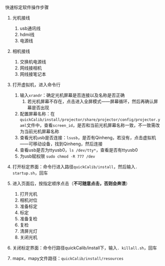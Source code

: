 快速标定软件操作步骤

1. 光机接线
   1. usb通讯线
   2. hdmi线
   3. 电源线
2. 相机接线
   1. 交换机电源线
   2. 网线接相机
   3. 网线接笔记本
3. 打开虚拟机，进入命令行
   1. 输入`xrandr`：确定光机屏幕是否连接以及名称是否正确
      1. 若光机屏幕不存在，点击进入全屏模式——屏幕循环，然后再确认屏幕是否出现
   2. 配置屏幕名称：在`quickCalib/install/projector/share/projector/config/projector.yaml`文件中，查看`screen_id`，是否和当前光机屏幕名称一致，不一致需改为当前光机屏幕名称
   3. 查看光机usb是否连接：`lsusb`，是否有Qinheng，若没有，点击虚拟机——可移动设备，找到Qinheng，然后连接
   4. 查看usb是否为ttyusb0，`ls /dev/tty*`，查看是否有ttyusb0
   5. 为usb赋权限 `sudo chmod -R 777 /dev`
4. 打开标定界面：命令行进入路径`quickCalib/install`，然后输入`. startup.sh`，回车
5. 进入页面后，按指定顺序点击（**不可随意点击，否则会奔溃**）
   1. 打开光机
   2. 相机对位
   3. 准备标定
   4. 标定
   5. 准备复检
   6. 复检
   7. 清屏光灯
   8. 关闭光机

6. 关闭标定界面：命令行路径quickCalib/install下，输入`. killall.sh`，回车
7. mapx，mapy文件路径：`quickCalib/install/resources`